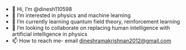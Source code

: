 - 👋 Hi, I’m @dinesh110598
- 👀 I’m interested in physics and machine learning
- 🌱 I’m currently learning quantum field theory, reinforcement learning
- 💞️ I’m looking to collaborate on replacing human intelligence with artificial intelligence in physics
- 📫 How to reach me- email dineshramakrishnan2012@gmail.com
